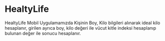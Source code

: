 # HealtyLife

HealtyLife Mobil Uygulamamızda Kişinin Boy, Kilo bilgileri alınarak ideal kilo hesaplanır,
girilen ayrıca boy, kilo değeri ile vücut kitle indeksi hesaplanıp bulunan değer ile sonucu
hesaplanır.

